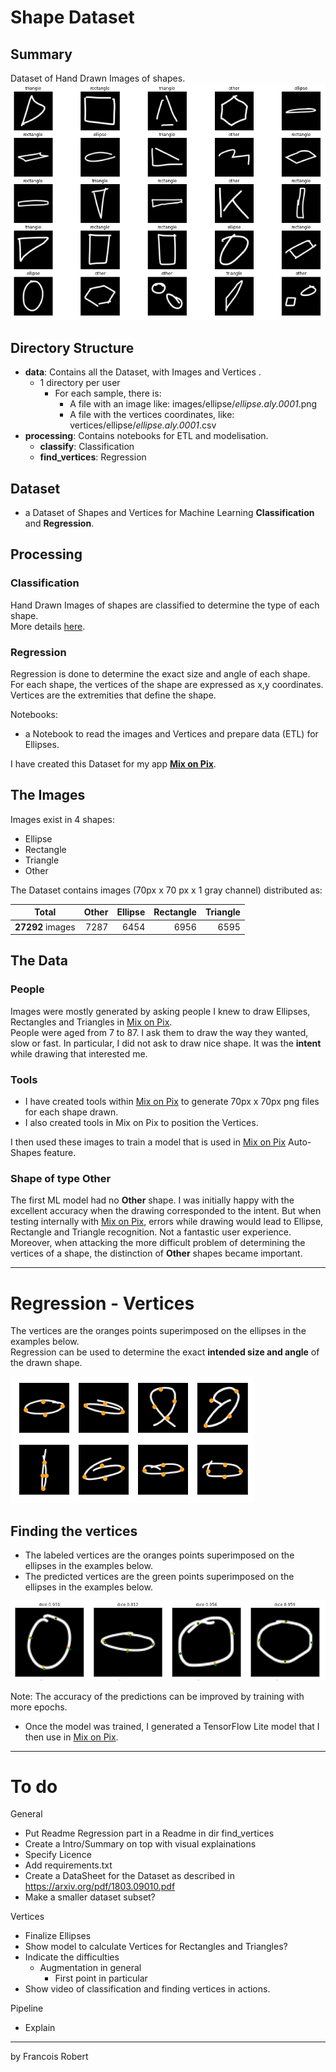 # Shape Dataset

## Summary
Dataset of Hand Drawn Images of shapes. 
![examples](readme_images/train_images.png)

## Directory Structure
- **data**: Contains all the Dataset, with Images and Vertices .
  - 1 directory per user
    - For each sample, there is:
      - A file with an image like: images/ellipse/*ellipse.aly.0001*.png
      - A file with the vertices coordinates, like: vertices/ellipse/*ellipse.aly.0001*.csv
- **processing**: Contains notebooks for ETL and modelisation.
  - **classify**: Classification
  - **find_vertices**: Regression

## Dataset
- a Dataset of Shapes and Vertices for Machine Learning **Classification** and **Regression**.  

## Processing
### Classification
Hand Drawn Images of shapes are classified to determine the type of each shape.   
More details [here](processing/classify/README.md).
### Regression  
Regression is done to determine the exact size and angle of each shape.   
For each shape, the vertices of the shape are expressed as x,y coordinates.  
Vertices are the extremities that define the shape.

Notebooks:
  - a Notebook to read the images and Vertices and prepare data (ETL) for Ellipses.

I have created this Dataset for my app **[Mix on Pix](https://apps.apple.com/us/app/mix-on-pix-text-on-photos/id633281586)**.

## The Images 
Images exist in 4 shapes:
- Ellipse
- Rectangle
- Triangle
- Other

The Dataset contains images (70px x 70 px x 1 gray channel) distributed as:

| Total | Other | Ellipse |  Rectangle | Triangle |
| :---------------:|---------------:|---------------:|---------------:|---------------: |
| **27292** images  |  7287  | 6454 |  6956  | 6595 |
  

## The Data
### People
Images were mostly generated by asking people I knew to draw Ellipses, Rectangles and Triangles in [Mix on Pix](https://apps.apple.com/us/app/mix-on-pix-text-on-photos/id633281586).  
People were aged from 7 to 87. I ask them to draw the way they wanted, slow or fast. In particular, I did not ask to draw nice shape. It was the **intent** while drawing that interested me.
### Tools
- I have created tools within [Mix on Pix](https://apps.apple.com/us/app/mix-on-pix-text-on-photos/id633281586) to generate 70px x 70px png files for each shape drawn.  
- I also created tools in Mix on Pix to position the Vertices.

I then used these images to train a model that is used in [Mix on Pix](https://apps.apple.com/us/app/mix-on-pix-text-on-photos/id633281586) Auto-Shapes feature.
### Shape of type Other
The first ML model had no **Other** shape. I was initially happy with the excellent accuracy when the drawing corresponded to the intent. But when testing internally with [Mix on Pix](https://apps.apple.com/us/app/mix-on-pix-text-on-photos/id633281586), errors while drawing would lead to Ellipse, Rectangle and Triangle recognition. Not a fantastic user experience.    
Moreover, when attacking the more difficult problem of determining the vertices of a shape, the distinction of **Other** shapes became important.

---
# Regression - Vertices
The vertices are the oranges points superimposed on the ellipses in the examples below.   
Regression can be used to determine the exact **intended size and angle** of the drawn shape.

![examples](readme_images/vertices_ell.png)
## Finding the vertices
- The labeled vertices are the oranges points superimposed on the ellipses in the examples below. 
- The predicted vertices are the green points superimposed on the ellipses in the examples below.

![examples](readme_images/predictions_ell.png)

Note: The accuracy of the predictions can be improved by training with more epochs.
- Once the model was trained, I generated a TensorFlow Lite model that I then use in [Mix on Pix](https://apps.apple.com/us/app/mix-on-pix-text-on-photos/id633281586).

---
# To do
General
- Put Readme Regression part in a Readme in dir find_vertices
- Create a Intro/Summary on top with visual explainations
- Specify Licence
- Add requirements.txt
- Create a DataSheet for the Dataset as described in https://arxiv.org/pdf/1803.09010.pdf  
- Make a smaller dataset subset?

Vertices
- Finalize Ellipses
- Show model to calculate Vertices for Rectangles and Triangles?
- Indicate the difficulties
  - Augmentation in general
    - First point in particular
- Show video of classification and finding vertices in actions.    

Pipeline
- Explain

---
by Francois Robert 

